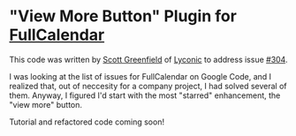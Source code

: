 # "View More Button" Plugin for [FullCalendar][0]

This code was written by [Scott Greenfield][1] of [Lyconic][2] to address issue [#304][3].

I was looking at the list of issues for FullCalendar on Google Code, and I realized that, 
out of neccesity for a company project, I had solved several of them. Anyway, I figured 
I'd start with the most "starred" enhancement, the "view more" button.

Tutorial and refactored code coming soon!

  [0]: http://arshaw.com/fullcalendar/
  [1]: mailto:jquery.fun@gmail.com
  [2]: http://lyconic.com/about
  [3]: http://code.google.com/p/fullcalendar/issues/detail?id=304

